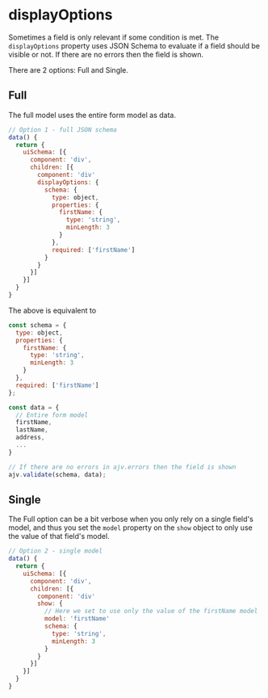 # displayOptions

Sometimes a field is only relevant if some condition is met. The `displayOptions` property uses JSON Schema to evaluate if a field should be visible or not. If there are no errors then the field is shown.

There are 2 options: Full and Single.

## Full

The full model uses the entire form model as data.

```js
// Option 1 - full JSON schema
data() {
  return {
    uiSchema: [{
      component: 'div',
      children: [{
        component: 'div'
        displayOptions: {
          schema: {
            type: object,
            properties: {
              firstName: {
                type: 'string',
                minLength: 3
              }
            },
            required: ['firstName']
          }
        }
      }]
    }]
  }
}
```

The above is equivalent to

```js
const schema = {
  type: object,
  properties: {
    firstName: {
      type: 'string',
      minLength: 3
    }
  },
  required: ['firstName']
};

const data = {
  // Entire form model
  firstName,
  lastName,
  address,
  ...
}

// If there are no errors in ajv.errors then the field is shown
ajv.validate(schema, data);

```

## Single

The Full option can be a bit verbose when you only rely on a single field's model, and thus you set the `model` property on the `show` object to only use the value of that field's model.

```js
// Option 2 - single model
data() {
  return {
    uiSchema: [{
      component: 'div',
      children: [{
        component: 'div'
        show: {
          // Here we set to use only the value of the firstName model
          model: 'firstName'
          schema: {
            type: 'string',
            minLength: 3
          }
        }
      }]
    }]
  }
}
```
